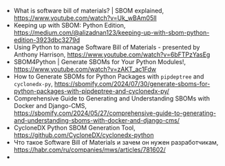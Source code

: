 

- What is software bill of materials? | SBOM explained, https://www.youtube.com/watch?v=Uk_wBAm05lI
- Keeping up with SBOM: Python Edition, https://medium.com/@alizadnan123/keeping-up-with-sbom-python-edition-3923dbc3279d
- Using Python to manage Software Bill of Materials - presented by Anthony Harrison, https://www.youtube.com/watch?v=6bFTPzYasEg
- SBOM4Python | Generate SBOMs for Your Python Modules!, https://www.youtube.com/watch?v=zAKT_ac1Fdw
- How to Generate SBOMs for Python Packages with `pipdeptree` and `cyclonedx-py`, https://sbomify.com/2024/07/30/generate-sboms-for-python-packages-with-pipdeptree-and-cyclonedx-py/
- Comprehensive Guide to Generating and Understanding SBOMs with Docker and Django-CMS, https://sbomify.com/2024/05/27/comprehensive-guide-to-generating-and-understanding-sboms-with-docker-and-django-cms/
- CycloneDX Python SBOM Generation Tool, https://github.com/CycloneDX/cyclonedx-python
- Что такое Software Bill of Materials и зачем он нужен разработчикам, https://habr.com/ru/companies/mws/articles/781602/
- 
